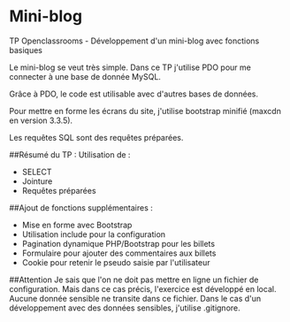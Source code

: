 # Mini-blog
TP Openclassrooms - Développement d'un mini-blog avec fonctions basiques

Le mini-blog se veut très simple. Dans ce TP j'utilise PDO pour me connecter à une base de donnée MySQL.

Grâce à PDO, le code est utilisable avec d'autres bases de données.

Pour mettre en forme les écrans du site, j'utilise bootstrap minifié (maxcdn en version 3.3.5).

Les requêtes SQL sont des requêtes préparées.

##Résumé du TP :
Utilisation de :
- SELECT
- Jointure
- Requêtes préparées

##Ajout de fonctions supplémentaires :
- Mise en forme avec Bootstrap
- Utilisation include pour la configuration
- Pagination dynamique PHP/Bootstrap pour les billets
- Formulaire pour ajouter des commentaires aux billets
- Cookie pour retenir le pseudo saisie par l'utilisateur

##Attention
Je sais que l'on ne doit pas mettre en ligne un fichier de configuration. Mais dans ce cas précis, l'exercice est développé en local.
Aucune donnée sensible ne transite dans ce fichier. Dans le cas d'un développement avec des données sensibles, j'utilise .gitignore.
